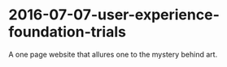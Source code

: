 # 2016-07-07-user-experience-foundation-trials
A one page website that allures  one to the mystery behind art.
